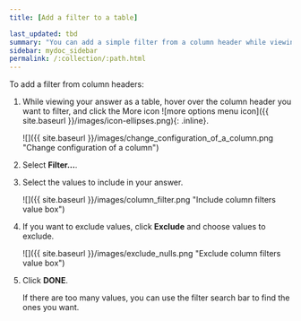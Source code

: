 ```yaml
---
title: [Add a filter to a table]

last_updated: tbd
summary: "You can add a simple filter from a column header while viewing your answer as a table."
sidebar: mydoc_sidebar
permalink: /:collection/:path.html
---
```

To add a filter from column headers:

1. While viewing your answer as a table, hover over the column header you
want to filter, and click the More icon 
![more options menu icon]({{ site.baseurl }}/images/icon-ellipses.png){: .inline}.

     ![]({{ site.baseurl }}/images/change_configuration_of_a_column.png "Change configuration of a column")

2. Select **Filter...**.

3. Select the values to include in your answer.

     ![]({{ site.baseurl }}/images/column_filter.png "Include column filters value box")

4. If you want to exclude values, click **Exclude** and choose values to exclude.

     ![]({{ site.baseurl }}/images/exclude_nulls.png "Exclude column filters value box")

5. Click **DONE**.

   If there are too many values, you can use the filter search bar to find the ones you want.

